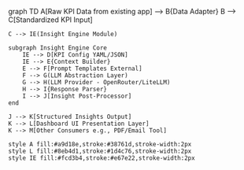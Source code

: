 graph TD
    A[Raw KPI Data from existing app] --> B{Data Adapter}
    B --> C[Standardized KPI Input]

    C --> IE(Insight Engine Module)

    subgraph Insight Engine Core
        IE --> D[KPI Config YAML/JSON]
        IE --> E{Context Builder}
        E --> F[Prompt Templates External]
        F --> G(LLM Abstraction Layer)
        G --> H(LLM Provider - OpenRouter/LiteLLM)
        H --> I{Response Parser}
        I --> J[Insight Post-Processor]
    end

    J --> K[Structured Insights Output]
    K --> L[Dashboard UI Presentation Layer]
    K --> M[Other Consumers e.g., PDF/Email Tool]

    style A fill:#a9d18e,stroke:#38761d,stroke-width:2px
    style L fill:#8eb4d1,stroke:#1d4c76,stroke-width:2px
    style IE fill:#fcd3b4,stroke:#e67e22,stroke-width:2px
